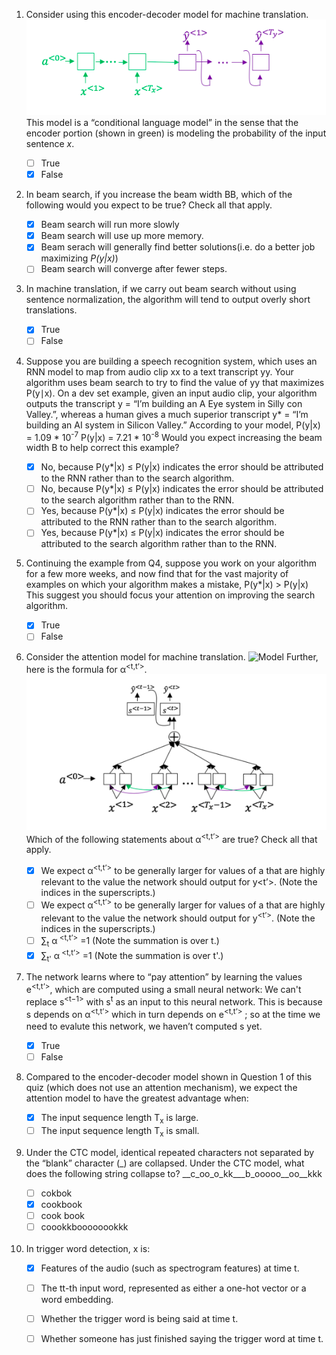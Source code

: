 1. Consider using this encoder-decoder model for machine translation.
![Image 1](img/1.png)
This model is a “conditional language model” in the sense that the encoder portion (shown in green) is modeling the probability of the input sentence *x*.

    - [ ] True
    - [x] False

2. In beam search, if you increase the beam width BB, which of the following would you expect to be true? Check all that apply.
    - [x] Beam search will run more slowly
    - [x] Beam search will use up more memory.
    - [x] Beam serach will generally find better solutions(i.e. do a better job maximizing *P(y|x)*)
    - [ ] Beam search will converge after fewer steps.

3. In machine translation, if we carry out beam search without using sentence normalization, the algorithm will tend to output overly short translations.

    - [x] True
    - [ ] False

4. Suppose you are building a speech recognition system, which uses an RNN model to map from audio clip xx to a text transcript yy. Your algorithm uses beam search to try to find the value of yy that maximizes P(y∣x). 
On a dev set example, given an input audio clip, your algorithm outputs the transcript 
y = “I’m building an A Eye system in Silly con Valley.”, whereas a human gives a much superior transcript 
y\* = “I’m building an AI system in Silicon Valley.”
According to your model,
P(y|x) = 1.09 * 10<sup>-7</sup>
P(y|x) = 7.21 * 10<sup>-8</sup>
Would you expect increasing the beam width B to help correct this example?



    - [x] No, because P(y\*|x) ≤ P(y|x) indicates the error should be attributed to the RNN rather than to the search algorithm.
    - [ ] No, because P(y\*|x) ≤ P(y|x) indicates the error should be attributed to the search algorithm rather than to the RNN.
    - [ ] Yes, because P(y\*|x) ≤ P(y|x) indicates the error should be attributed to the RNN rather than to the search algorithm.
    - [ ] Yes, because  P(y\*|x) ≤ P(y|x) indicates the error should be attributed to the search algorithm rather than to the RNN.

5. Continuing the example from Q4, suppose you work on your algorithm for a few more weeks, and now find that for the vast majority of examples on which your algorithm makes a mistake, P(y\*|x) > P(y|x) This suggest you should focus your attention on improving the search algorithm.

    - [x] True
    - [ ] False

6. Consider the attention model for machine translation.
![Model](img/6.png)
Further, here is the formula for α<sup><t,t’></sup>.
![equation](img/6_1.png)
Which of the following statements about α<sup><t,t’></sup> are true? Check all that apply.

    - [x] We expect  α<sup><t,t’></sup> to be generally larger for values of a<t> that are highly relevant to the value the network should output for y<t’>. (Note the indices in the superscripts.)
    - [ ] We expect  α<sup><t,t’></sup> to be generally larger for values of a<sup><t></sup> that are highly relevant to the value the network should output for y<sup><t’></sup>. (Note the indices in the superscripts.)
    - [ ] ∑<sub>t</sub> α<sup> <t,t’></sup> =1 (Note the summation is over t.)
    - [x] ∑<sub>t'</sub> α<sup> <t,t’></sup> =1 (Note the summation is over t'.)
    
7. The network learns where to “pay attention” by learning the values e<sup><t,t’></sup>, which are computed using a small neural network: We can't replace s<sup><t−1></sup> with s<sup>t</sup> as an input to this neural network. This is because s<sup><t></sup> depends on α<sup><t,t’></sup> which in turn depends on e<sup><t,t’></sup> ; so at the time we need to evalute this network, we haven’t computed s<sup><t></sup> yet.
    
    - [x] True
    - [ ] False

8. Compared to the encoder-decoder model shown in Question 1 of this quiz (which does not use an attention mechanism), we expect the attention model to have the greatest advantage when:

    - [x] The input sequence length T<sub>x</sub> is large.
    - [ ] The input sequence length T<sub>x</sub> is small.

9. Under the CTC model, identical repeated characters not separated by the “blank” character (_) are collapsed. Under the CTC model, what does the following string collapse to?
__c_oo_o_kk___b_ooooo__oo__kkk

    - [ ] cokbok
    - [x] cookbook
    - [ ] cook book
    - [ ] coookkboooooookkk

10. In trigger word detection, x<sup><t></sup> is:

    - [x] Features of the audio (such as spectrogram features) at time t.
    - [ ] The tt-th input word, represented as either a one-hot vector or a word embedding.
    - [ ] Whether the trigger word is being said at time t.
    - [ ] Whether someone has just finished saying the trigger word at time t.

